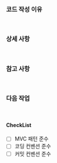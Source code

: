 ### 코드 작성 이유

<br>

### 상세 사항

<br>

### 참고 사항

<br>

### 다음 작업

<br>

#### CheckList

- [ ] MVC 패턴 준수
- [ ] 코딩 컨벤션 준수
- [ ] 커밋 컨벤션 준수

